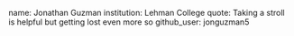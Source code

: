 name: Jonathan Guzman
institution: Lehman College
quote: Taking a stroll is helpful but getting lost even more so
github_user: jonguzman5
